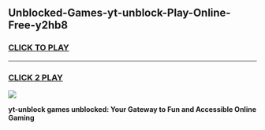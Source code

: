 
## Unblocked-Games-yt-unblock-Play-Online-Free-y2hb8
<h3>
<a href="https://premium76.site?title=yt-unblock&ref=26A">CLICK TO PLAY</a></h3>
<hr>

<h3>
<a href="https://premium76.site?title=yt-unblock&ref=26A">CLICK 2 PLAY</a>
  
</h3>

<a href="https://premium76.site?title=yt-unblock&ref=26A"><img src="https://clearcache.store/games.png"></a>


**yt-unblock games unblocked: Your Gateway to Fun and Accessible Online Gaming**
